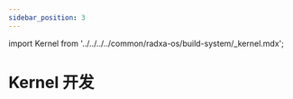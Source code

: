 ```yaml
---
sidebar_position: 3
---
```


import Kernel from '../../../../common/radxa-os/build-system/\_kernel.mdx';

# Kernel 开发

<Kernel  git_url="https://github.com/radxa-pkg/linux-aw2501" />
